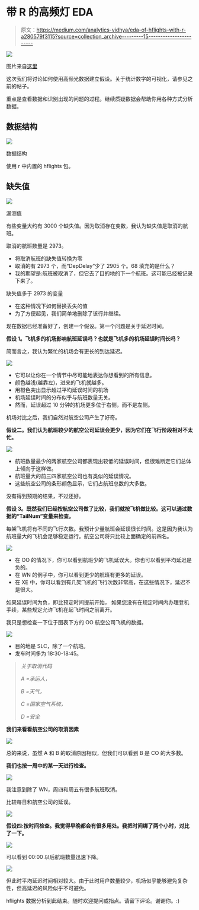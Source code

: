 # 带 R 的高频灯 EDA

> 原文：<https://medium.com/analytics-vidhya/eda-of-hflights-with-r-a280579f3115?source=collection_archive---------15----------------------->

![](img/162c94e2a28de8ca9d174effe49c99ca.png)

图片来自[这里](https://all-free-download.com/free-photos/download/lufthansa-airbus-a380_516417.html)

这次我们将讨论如何使用高频光数据建立假设。关于统计数字的可视化，请参见之前的帖子。

重点是查看数据和识别出现的问题的过程。继续质疑数据会帮助你用各种方式分析数据。

## **数据结构**

![](img/58ce619a8f5ae77c367a52b0a4b1fd66.png)

数据结构

使用 r 中内置的 hflights 包。

## **缺失值**

![](img/224673a2c22b443a1d7850e912d3c837.png)

漏测值

有些变量大约有 3000 个缺失值。因为取消存在变数，我认为缺失值是取消的航班。

取消的航班数量是 2973。

*   将取消航班的缺失值转换为零
*   取消的有 2973 个，而“DepDelay”少了 2905 个。68 填充的是什么？
*   我的期望是:航班被取消了，但它去了目的地的下一个航班。这可能已经被记录下来了。

缺失值多于 2973 的变量

*   在这种情况下如何替换丢失的值
*   为了方便起见，我们简单地删除了该行并继续。

现在数据已经准备好了，创建一个假设。第一个问题是关于延迟时间。

**假设 1。飞机多的机场影响航班延误吗？也就是飞机多的机场延误时间长吗？**

简而言之，我认为繁忙的机场会有更长的到达延迟。

![](img/7610346ca8e84a1d880b4ed7e845207a.png)

*   它可以让你在一个情节中尽可能地表达你想看到的所有信息。
*   颜色越浅(越靠左)，进来的飞机就越多。
*   用橙色突出显示超过平均延误时间的机场
*   机场延误时间的分布似乎与航班数量无关。
*   然而，延误超过 10 分钟的机场更多位于右侧，而不是左侧。

机场对比之后，我们自然对航空公司产生了好奇。

**假设二。我们认为航班较少的航空公司延误会更少，因为它们在飞行阶段相对不太忙。**

![](img/777b2c0c0bce4e238285d3132812b7bd.png)

*   航班数量最少的两家航空公司都表现出较低的延误时间，但很难断定它们总体上倾向于这样做。
*   航班量大的前三四家航空公司也有类似的延误情况。
*   这些航空公司的条形颜色显示，它们占航班总数的大多数。

没有得到预期的结果，不过还好。

**假设 3。既然我们已经按航空公司做了比较，我们就按飞机做比较。这可以通过数据的“TailNum”变量来检查。**

每架飞机将有不同的飞行次数。我预计少量航班会延误很长时间。这是因为我认为航班量大的飞机会足够稳定运行。航空公司将只比较上面确定的前四名。

![](img/119ae6933add26b1cbeaaa71e7fcd428.png)

*   在 OO 的情况下，你可以看到航班少的飞机延误大。你也可以看到平均延迟是负的。
*   在 WN 的例子中，你可以看到更少的航班有更多的延误。
*   在 XE 中，你可以看到有几架飞机的飞行次数非常高，在这些情况下，延迟不是很大。

如果延误时间为负，即比预定时间提前开始，
如果您没有在规定时间内办理登机手续，某些规定允许飞机在起飞时间之前离开。

我只是想检查一下位于图表下方的 OO 航空公司飞机的数据。

![](img/1a710474907558db30f5cc4f83100d59.png)

*   目的地是 SLC，除了一个航班。
*   发车时间多为 18:30-18:45。

> *关于取消代码*
> 
> *A =承运人，*
> 
> *B =天气，*
> 
> *C =国家空气系统，*
> 
> *D =安全*

**我们来看看航空公司的取消因素**

![](img/647fff634e2c07b9cef21f097e783c9c.png)

总的来说，虽然 A 和 B 的取消原因相似，但我们可以看到 B 是 CO 的大多数。

**我们也按一周中的某一天进行检查。**

![](img/18ad6a27f929be9d8801fd6ce298dcf6.png)

我注意到除了 WN，周四和周五有很多航班取消。

比较每日和航空公司的延误。

![](img/3d29e9ef26ca48d5b6f16dcab22c09f6.png)

**假设四:按时间检查。我觉得早晚都会有很多用处。我把时间绑了两个小时，对比了一下。**

![](img/acb023ea13d615556d067f332fc58d5f.png)

可以看到 00:00 以后航班数量迅速下降。

![](img/0f068f8d619d36fbd1e826c529bf08e4.png)

但此时平均延迟时间相对较大。由于此时用户数量较少，机场似乎能够避免复杂性，但高延迟的风险似乎不可避免。

hflights 数据分析到此结束。随时欢迎提问或指点。请留下评论。谢谢你。:)